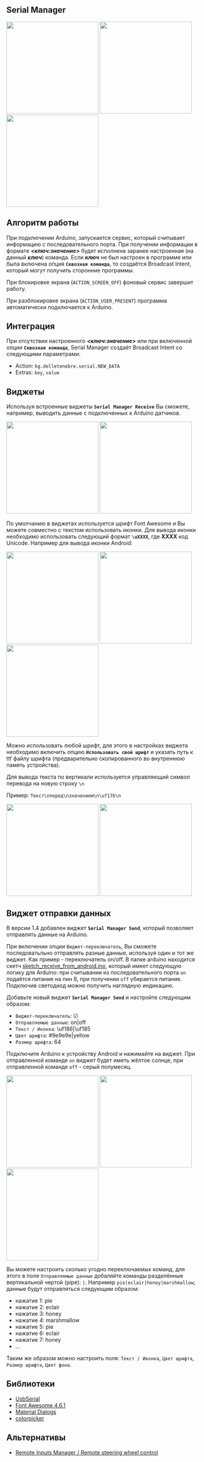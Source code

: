 ## Serial Manager

<img src="https://cloud.githubusercontent.com/assets/3936845/14065232/ca2985c6-f443-11e5-8cf0-37bf12f44809.png" width="240"> <img src="https://cloud.githubusercontent.com/assets/3936845/14065231/ca2776f0-f443-11e5-94c0-b82fc1c76b84.png" width="240"> <img src="https://cloud.githubusercontent.com/assets/3936845/14435783/51e91190-003b-11e6-9e5f-827bb1ac9264.png" width="240">

## Алгоритм работы
При подключении Arduino, запускается сервис, который считывает информацию
с последовательного порта. При получении информации в формате **_<ключ:значение>_**
будет исполнена заранее настроенная (на данный **_ключ_**) команда. Если
**_ключ_** не был настроен в программе или была включена опция **`Сквозная команда`**,
то создаётся Broadcast Intent, который могут получить сторонние программы.

При блокировке экрана (`ACTION_SCREEN_OFF`) фоновый сервис завершит работу.

При разблокировке экрана (`ACTION_USER_PRESENT`) программа автоматически
подключается к Arduino.

## Интеграция
При отсутствии настроенного **_<ключ:значение>_** или при включенной опции 
**`Сквозная команда`**, Serial Manager создаёт Broadcast Intent со следующими
параметрами:

* Action: `kg.delletenebre.serial.NEW_DATA`
* Extras: `key`, `value`

## Виджеты
Используя встроенные виджеты **`Serial Manager Receive`** Вы сможете, например, выводить данные с подключенных
к Arduino датчиков.

<img src="https://cloud.githubusercontent.com/assets/3936845/14065233/ca29fd76-f443-11e5-9352-43e9c6050e1b.png" width="240"> <img src="https://cloud.githubusercontent.com/assets/3936845/14065234/ca2b695e-f443-11e5-85b1-f1dceb48b5a2.png" width="240">

По умолчанию в виджетах используется шрифт Font Awesome и Вы можете совместно
с текстом использовать иконки. Для вывода иконки необходимо использовать 
следующий формат **`\uXXXX`**, где **XXXX** код Unicode. 
Например для вывода иконки Android:

<img src="https://cloud.githubusercontent.com/assets/3936845/14065225/c9d0f744-f443-11e5-8513-2b4c3b359b12.png" width="240"> <img src="https://cloud.githubusercontent.com/assets/3936845/14065227/ca0ad8b0-f443-11e5-8667-00c10b2c5280.png" width="240"> <img src="https://cloud.githubusercontent.com/assets/3936845/14065228/ca0b2d60-f443-11e5-86b8-9e8c5692c0ea.png" width="240">

Можно использовать любой шрифт, для этого в настройках виджета
необходимо включить опцию **`Использовать свой шрифт`** и указать путь к ttf
файлу шрифта (предварительно скопированного во внутреннюю память устройства).

Для вывода текста по вертикали используется управляющий символ перевода на новую
строку `\n`

Пример: `Текст\nперед\nзначением\n\uf17b\n`

<img src="https://cloud.githubusercontent.com/assets/3936845/14065230/ca0e1e4e-f443-11e5-82cd-27a1007e1334.png" width="240"> <img src="https://cloud.githubusercontent.com/assets/3936845/14065229/ca0b7eb4-f443-11e5-9a56-0499ea4b3e47.png" width="240">

## Виджет отправки данных
В версии 1.4 добавлен виджет **`Serial Manager Send`**, который позволяет отправлять данные на Arduino.

При включении опции `Виджет-переключатель`, Вы сможете последоватьльно отправлять разные данные, используя один и тот же виджет. Как пример - переключатель on/off. В папке arduino находится скетч [sketch_receive_from_android.ino](https://github.com/delletenebre/SerialManager/blob/master/arduino/sketch_receive_from_android.ino), который имеет следующую логику для Arduino: при считывании из последовательного порта `on` подаётся питание на пин 8, при получении `off` убирается питание. Подключив светодиод можно получить наглядную индикацию.

Добавьте новый виджет **`Serial Manager Send`** и настройте следующим образом:
* `Виджет-переключатель`: ☑
* `Отправляемые данные`: on|off 
* `Текст / Иконка`: \uf186|\uf185
* `Цвет шрифта`: #9e9e9e|yellow
* `Размер шрифта`: 64

Подключите Arduino к устройству Android и нажимайте на виджет. При отправленной команде `on` виджет будет иметь жёлтое солнце, при отправленной команде `off` - серый полумесяц.

<img src="https://cloud.githubusercontent.com/assets/3936845/14588703/284bfe3c-04f1-11e6-8cea-b2ff694b7a6e.png" width="240"> <img src="https://cloud.githubusercontent.com/assets/3936845/14588704/284cca9c-04f1-11e6-9c34-3a403b496d93.png" width="240"> <img src="https://cloud.githubusercontent.com/assets/3936845/14588705/28735e0a-04f1-11e6-9f46-20e38107ead8.png" width="240">

Вы можете настроить сколько угодно переключаемых команд, для этого в поле `Отправляемые данные` добаляйте команды разделённые вертикальной чертой (pipe): `|`. Например `pie|eclair|honey|marshmallow`; данные будут отправляться следующим образом:
* нажатие 1: pie
* нажатие 2: eclair
* нажатие 3: honey
* нажатие 4: marshmallow
* нажатие 5: pie
* нажатие 6: eclair
* нажатие 7: honey
* ...

Таким же образом можно настроить поля: `Текст / Иконка`, `Цвет шрифта`, `Размер шрифта`, `Цвет фона`.

## Библиотеки
* [UsbSerial](https://github.com/felHR85/UsbSerial)
* [Font Awesome 4.6.1](http://fortawesome.github.io/Font-Awesome/)
* [Material Dialogs](https://github.com/afollestad/material-dialogs)
* [colorpicker](https://github.com/martin-stone/hsv-alpha-color-picker-android)

## Альтернативы
* [Remote Inputs Manager / Remote steering wheel control](http://forum.xda-developers.com/showthread.php?t=2635159)
